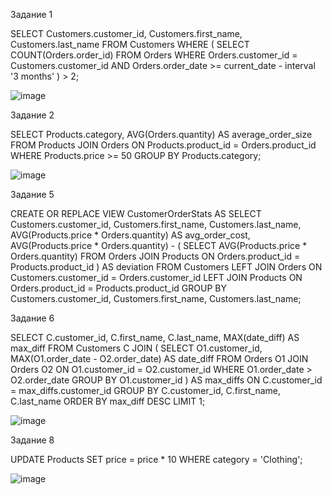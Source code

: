 Задание 1 

SELECT
    Customers.customer_id,
    Customers.first_name,
    Customers.last_name
FROM Customers
WHERE (
    SELECT COUNT(Orders.order_id)
    FROM Orders
    WHERE Orders.customer_id = Customers.customer_id
    AND Orders.order_date >= current_date - interval '3 months'
) > 2;

![image](https://github.com/xisqzz/db_practice/assets/144116612/20a5d2a9-ae4a-4aee-8e75-3dba1292261d)

Задание 2 

SELECT Products.category, AVG(Orders.quantity) AS average_order_size
FROM Products
JOIN Orders ON Products.product_id = Orders.product_id
WHERE Products.price >= 50
GROUP BY Products.category;

![image](https://github.com/xisqzz/db_practice/assets/144116612/afe1c7be-ea41-41f1-9bce-5a48d7b4486d)



Задание 5

CREATE OR REPLACE VIEW CustomerOrderStats AS
SELECT
    Customers.customer_id,
    Customers.first_name,
    Customers.last_name,
    AVG(Products.price * Orders.quantity) AS avg_order_cost,
    AVG(Products.price * Orders.quantity) - (
        SELECT AVG(Products.price * Orders.quantity)
        FROM Orders
        JOIN Products ON Orders.product_id = Products.product_id
    ) AS deviation
FROM Customers
LEFT JOIN Orders ON Customers.customer_id = Orders.customer_id
LEFT JOIN Products ON Orders.product_id = Products.product_id
GROUP BY Customers.customer_id, Customers.first_name, Customers.last_name;

Задание 6 

SELECT C.customer_id, C.first_name, C.last_name, MAX(date_diff) AS max_diff
FROM Customers C
JOIN (
    SELECT O1.customer_id, 
           MAX(O1.order_date - O2.order_date) AS date_diff
    FROM Orders O1
    JOIN Orders O2 ON O1.customer_id = O2.customer_id
    WHERE O1.order_date > O2.order_date
    GROUP BY O1.customer_id
) AS max_diffs ON C.customer_id = max_diffs.customer_id
GROUP BY C.customer_id, C.first_name, C.last_name
ORDER BY max_diff DESC
LIMIT 1;

![image](https://github.com/xisqzz/db_practice/assets/144116612/a2a56123-b94c-4a49-b9ac-6a86d77f3662)

Задание 8 

UPDATE Products
SET price = price * 10
WHERE category = 'Clothing';

![image](https://github.com/xisqzz/db_practice/assets/144116612/82770b22-968e-4f99-ac66-0da929ee6f89)


